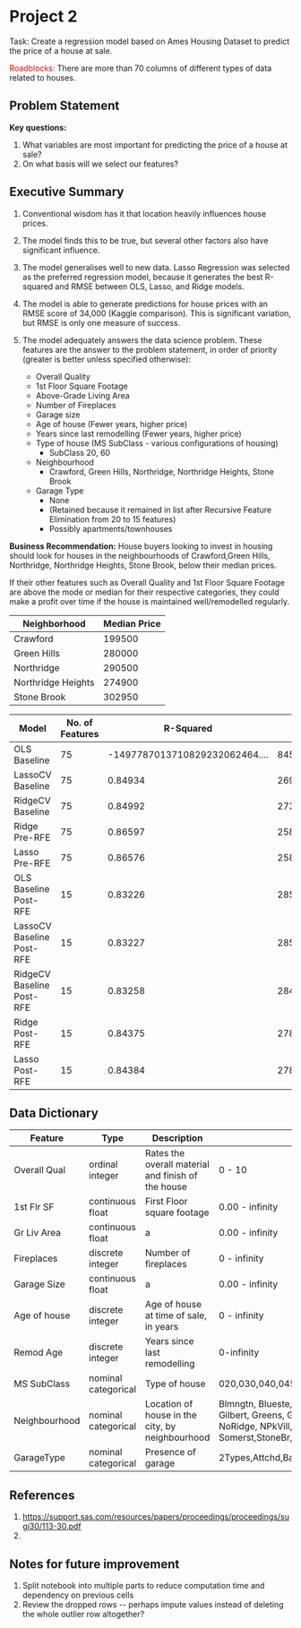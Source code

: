 # Project 2

Task: Create a regression model based on Ames Housing Dataset to predict the price of a house at sale.

<span style="color:red"> Roadblocks:</span> There are more than 70 columns of different types of data related to houses. 


## Problem Statement
**Key questions:**
1. What variables are most important for predicting the price of a house at sale?
2. On what basis will we select our features?

## Executive Summary
1. Conventional wisdom has it that location heavily influences house prices.

2. The model finds this to be true, but several other factors also have significant influence. 
    
3. The model generalises well to new data. Lasso Regression was selected as the preferred regression model, because it generates the best R-squared and RMSE between OLS, Lasso, and Ridge models.

4. The model is able to generate predictions for house prices with an RMSE score of 34,000 (Kaggle comparison). This is significant variation, but RMSE is only one measure of success.

5. The model adequately answers the data science problem. These features are the answer to the problem statement, in order of priority (greater is better unless specified otherwise):
    - Overall Quality
    - 1st Floor Square Footage
    - Above-Grade Living Area
    - Number of Fireplaces
    - Garage size
    - Age of house (Fewer years, higher price)
    - Years since last remodelling (Fewer years, higher price)
    - Type of house (MS SubClass - various configurations of housing)
        - SubClass 20, 60
    - Neighbourhood
        - Crawford, Green Hills, Northridge, Northridge Heights, Stone Brook
    - Garage Type 
        - None
        - (Retained because it remained in list after Recursive Feature Elimination from 20 to 15 features)
        - Possibly apartments/townhouses

**Business Recommendation:** House buyers looking to invest in housing should look for houses in the neighbourhoods of Crawford,Green Hills, Northridge, Northridge Heights, Stone Brook, below their median prices. 

If their other features such as Overall Quality and 1st Floor Square Footage are above the mode or median for their respective categories, they could make a profit over time if the house is maintained well/remodelled regularly.

|Neighborhood|Median Price|
|----|----|
|Crawford|199500 |
|Green Hills| 280000|
|Northridge|290500|
|Northridge Heights|274900|
|Stone Brook|302950|

|Model|No. of Features|R-Squared|RMSE|Remarks|
|---|---|---|---|---|
|OLS Baseline|	75|	-1497787013710829232062464....| 84593790781937488.00000|Overfit|
|LassoCV Baseline	|75|	0.84934	|26956.10|
|RidgeCV Baseline	|75|	0.84992	|27343.10|
|Ridge Pre-RFE|	75	|0.86597	|25819.12|
|Lasso Pre-RFE|	75	|0.86576	|25840.14|
|OLS Baseline Post-RFE|	15|	0.83226|	28512.95|
|LassoCV Baseline Post-RFE|	15	|0.83227|	28513.48|
|RidgeCV Baseline Post-RFE|	15	|0.83258|	28497.40|
|Ridge Post-RFE|	15|	0.84375|	27877.49|
|Lasso Post-RFE|	15|	0.84384|	27869.30|



## Data Dictionary

|Feature|Type|Description|Range of Values|
|---|---|---|---|
|Overall Qual|ordinal integer|Rates the overall material and finish of the house|0 - 10|
|1st Flr SF| continuous float|First Floor square footage|0.00 - infinity|
|Gr Liv Area|continuous float| a |0.00 - infinity|
|Fireplaces| discrete integer|Number of fireplaces|0 - infinity|
|Garage Size| continuous float| a |0.00 - infinity|
|Age of house| discrete integer| Age of house at time of sale, in years | 0 - infinity|
|Remod Age|discrete integer| Years since last remodelling|0-infinity|
|MS SubClass|nominal categorical|Type of house|020,030,040,045,050,060,070,075,080,085,090,120,150,160,180,190|
|Neighbourhood|nominal categorical|Location of house in the city, by neighbourhood| Blmngtn, Blueste, BrDale, BrkSide, ClearCr, CollgCr, Crawfor, Edwards, Gilbert, Greens, GrnHill, IDOTRR, Landmrk, MeadowV, Mitchel, Names, NoRidge, NPkVill,NridgHt, NWAmes, OldTown, SWISU, Sawyer, SawyerW, Somerst,StoneBr, Timber, Veenker |
|GarageType| nominal categorical| Presence of garage|2Types,Attchd,Basment,BuiltIn,CarPort,Detchd,None|

## References
1. https://support.sas.com/resources/papers/proceedings/proceedings/sugi30/113-30.pdf
1. 

## Notes for future improvement
1. Split notebook into multiple parts to reduce computation time and dependency on previous cells
2. Review the dropped rows -- perhaps impute values instead of deleting the whole outlier row altogether?